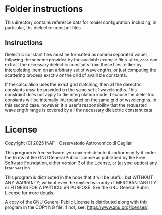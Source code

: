 # Folder instructions

This directory contains reference data for model configuration, including, in particular, the dielectric constant files.

## Instructions

Dielectric constant files must be formatted as comma separated values, following the scheme provided by the available example files. `NPtm_code` can extract the necessary dielectric constants from these files, either by interpolating them on an arbitrary set of wavelengths, or just computing the scattering process exactly on the grid of available constants.

If the calculation uses the exact grid matching, then all the dielectric constants *must* be provided on the same set of wavelengths. This constraint does not apply to the interpolation mode, because the dielectric constants will be internally interpolated on the same grid of wavelengths. In this second case, however, it is user's responsibility that the requested wavelength range is covered by all the necessary dielectric constant data.

# License

   Copyright (C) 2025   INAF - Osservatorio Astronomico di Cagliari

   This program is free software: you can redistribute it and/or modify
   it under the terms of the GNU General Public License as published by
   the Free Software Foundation, either version 3 of the License, or
   (at your option) any later version.
   
   This program is distributed in the hope that it will be useful,
   but WITHOUT ANY WARRANTY; without even the implied warranty of
   MERCHANTABILITY or FITNESS FOR A PARTICULAR PURPOSE.  See the
   GNU General Public License for more details.
   
   A copy of the GNU General Public License is distributed along with
   this program in the COPYING file. If not, see: <https://www.gnu.org/licenses/>.
